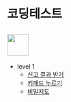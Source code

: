 # 코딩테스트

## <img src="https://velog.velcdn.com/images%2Fjesahan%2Fpost%2Fd2c41950-b7ca-45fb-876c-59c7a3ca1f99%2Fimage.png" height="50"/>
                                                                                                                                         
* level 1
  * [신고 결과 받기](/programmers/1level/신고%20결과%20받기/doc.md)
  * [키패드 누르기](/programmers/1level/키패드%20누르기_재윤/doc.md)
  * [비밀지도](/programmers/1level/비밀지도/doc.md)
